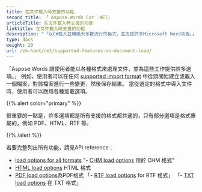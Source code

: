 ```yaml
---
title: 在文件載入時支援的功能
second_title: 「 Aspose.Words For .NET」
articleTitle: 在文件載入時支援的功能
linktitle: 在文件載入時支援的功能
description: "「以C#載入並轉換大多數流行的格式，並支援許多Microsoft Word功能。」"
type: docs
weight: 20
url: /zh-hant/net/supported-features-on-document-load/
---
```


「Aspose.Words 讓使用者能以各種格式來處理文件，並為這些工作提供許多選項。」 例如，使用者可以在任何 [supported import format](/words/net/supported-document-formats/) 中從頭開始建立或載入一個檔案，對該檔案進行一些變更，然後保存結果。 當從選定的格式中導入文件時，使用者可以應用各種加載選項。

{{% alert color="primary" %}}

很重要的一點是，許多選項都是所有支援的格式都共通的，只有部分選項是格式專屬的，例如 PDF、HTML、RTF 等。

{{% /alert %}}

若要完整列出所有功能，請見API reference：

- [load options for all formats](https://reference.aspose.com/words/net/aspose.words.loading/loadoptions/)
"- [CHM load options](https://reference.aspose.com/words/net/aspose.words.loading/chmloadoptions/) 用於 CHM 格式"
- [HTML load options](https://reference.aspose.com/words/net/aspose.words.loading/htmlloadoptions/) HTML 格式
- [PDF load options](https://reference.aspose.com/words/net/aspose.words.loading/pdfloadoptions/)為PDF格式
「- [RTF load options](https://reference.aspose.com/words/net/aspose.words.loading/rtfloadoptions/) for RTF 格式」
「- [TXT load options](https://reference.aspose.com/words/net/aspose.words.loading/txtloadoptions/) 在 TXT 格式」